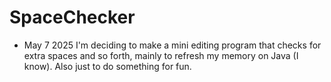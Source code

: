 # SpaceChecker
- May 7 2025
I'm deciding to make a mini editing program that checks for extra spaces and so forth, mainly to refresh my memory on Java (I know). Also just to do something for fun.
